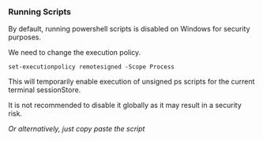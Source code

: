 ### Running Scripts
By default, running powershell scripts is disabled
on Windows for security purposes.

We need to change the execution policy.

```
set-executionpolicy remotesigned -Scope Process 
```

This will temporarily enable execution of unsigned ps scripts
for the current terminal sessionStore.

It is not recommended to disable it globally as it may result in
a security risk.


*Or alternatively, just copy paste the script*
